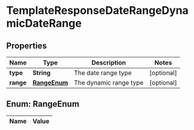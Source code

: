 

# TemplateResponseDateRangeDynamicDateRange

## Properties

Name | Type | Description | Notes
------------ | ------------- | ------------- | -------------
**type** | **String** | The date range type |  [optional]
**range** | [**RangeEnum**](#RangeEnum) | The dynamic range type |  [optional]


## Enum: RangeEnum

Name | Value
---- | -----




